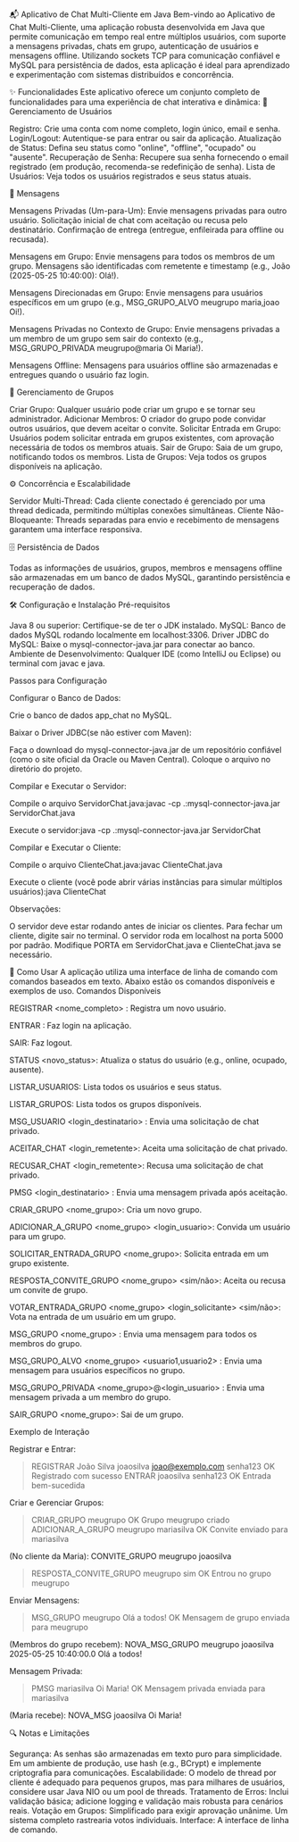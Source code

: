 📬 Aplicativo de Chat Multi-Cliente em Java
Bem-vindo ao Aplicativo de Chat Multi-Cliente, uma aplicação robusta desenvolvida em Java que permite comunicação em tempo real entre múltiplos usuários, com suporte a mensagens privadas, chats em grupo, autenticação de usuários e mensagens offline. Utilizando sockets TCP para comunicação confiável e MySQL para persistência de dados, esta aplicação é ideal para aprendizado e experimentação com sistemas distribuídos e concorrência.

✨ Funcionalidades
Este aplicativo oferece um conjunto completo de funcionalidades para uma experiência de chat interativa e dinâmica:
👤 Gerenciamento de Usuários

Registro: Crie uma conta com nome completo, login único, email e senha.
Login/Logout: Autentique-se para entrar ou sair da aplicação.
Atualização de Status: Defina seu status como "online", "offline", "ocupado" ou "ausente".
Recuperação de Senha: Recupere sua senha fornecendo o email registrado (em produção, recomenda-se redefinição de senha).
Lista de Usuários: Veja todos os usuários registrados e seus status atuais.

💬 Mensagens

Mensagens Privadas (Um-para-Um):
Envie mensagens privadas para outro usuário.
Solicitação inicial de chat com aceitação ou recusa pelo destinatário.
Confirmação de entrega (entregue, enfileirada para offline ou recusada).


Mensagens em Grupo:
Envie mensagens para todos os membros de um grupo.
Mensagens são identificadas com remetente e timestamp (e.g., João (2025-05-25 10:40:00): Olá!).


Mensagens Direcionadas em Grupo:
Envie mensagens para usuários específicos em um grupo (e.g., MSG_GRUPO_ALVO meugrupo maria,joao Oi!).


Mensagens Privadas no Contexto de Grupo:
Envie mensagens privadas a um membro de um grupo sem sair do contexto (e.g., MSG_GRUPO_PRIVADA meugrupo@maria Oi Maria!).


Mensagens Offline:
Mensagens para usuários offline são armazenadas e entregues quando o usuário faz login.



👥 Gerenciamento de Grupos

Criar Grupo: Qualquer usuário pode criar um grupo e se tornar seu administrador.
Adicionar Membros: O criador do grupo pode convidar outros usuários, que devem aceitar o convite.
Solicitar Entrada em Grupo: Usuários podem solicitar entrada em grupos existentes, com aprovação necessária de todos os membros atuais.
Sair de Grupo: Saia de um grupo, notificando todos os membros.
Lista de Grupos: Veja todos os grupos disponíveis na aplicação.

⚙️ Concorrência e Escalabilidade

Servidor Multi-Thread: Cada cliente conectado é gerenciado por uma thread dedicada, permitindo múltiplas conexões simultâneas.
Cliente Não-Bloqueante: Threads separadas para envio e recebimento de mensagens garantem uma interface responsiva.

🗄️ Persistência de Dados

Todas as informações de usuários, grupos, membros e mensagens offline são armazenadas em um banco de dados MySQL, garantindo persistência e recuperação de dados.


🛠️ Configuração e Instalação
Pré-requisitos

Java 8 ou superior: Certifique-se de ter o JDK instalado.
MySQL: Banco de dados MySQL rodando localmente em localhost:3306.
Driver JDBC do MySQL: Baixe o mysql-connector-java.jar para conectar ao banco.
Ambiente de Desenvolvimento: Qualquer IDE (como IntelliJ ou Eclipse) ou terminal com javac e java.

Passos para Configuração

Configurar o Banco de Dados:

Crie o banco de dados app_chat no MySQL.

Baixar o Driver JDBC(se não estiver com Maven):

Faça o download do mysql-connector-java.jar de um repositório confiável (como o site oficial da Oracle ou Maven Central).
Coloque o arquivo no diretório do projeto.


Compilar e Executar o Servidor:

Compile o arquivo ServidorChat.java:javac -cp .:mysql-connector-java.jar ServidorChat.java


Execute o servidor:java -cp .:mysql-connector-java.jar ServidorChat




Compilar e Executar o Cliente:

Compile o arquivo ClienteChat.java:javac ClienteChat.java


Execute o cliente (você pode abrir várias instâncias para simular múltiplos usuários):java ClienteChat




Observações:

O servidor deve estar rodando antes de iniciar os clientes.
Para fechar um cliente, digite sair no terminal.
O servidor roda em localhost na porta 5000 por padrão. Modifique PORTA em ServidorChat.java e ClienteChat.java se necessário.




🚀 Como Usar
A aplicação utiliza uma interface de linha de comando com comandos baseados em texto. Abaixo estão os comandos disponíveis e exemplos de uso.
Comandos Disponíveis

REGISTRAR <nome_completo> <login> <email> <senha>: Registra um novo usuário.

ENTRAR <login> <senha>: Faz login na aplicação.

SAIR: Faz logout.

STATUS <novo_status>: Atualiza o status do usuário (e.g., online, ocupado, ausente).

LISTAR_USUARIOS: Lista todos os usuários e seus status.

LISTAR_GRUPOS: Lista todos os grupos disponíveis.

MSG_USUARIO <login_destinatario> <mensagem>: Envia uma solicitação de chat privado.

ACEITAR_CHAT <login_remetente>: Aceita uma solicitação de chat privado.

RECUSAR_CHAT <login_remetente>: Recusa uma solicitação de chat privado.

PMSG <login_destinatario> <mensagem>: Envia uma mensagem privada após aceitação.

CRIAR_GRUPO <nome_grupo>: Cria um novo grupo.

ADICIONAR_A_GRUPO <nome_grupo> <login_usuario>: Convida um usuário para um grupo.

SOLICITAR_ENTRADA_GRUPO <nome_grupo>: Solicita entrada em um grupo existente.

RESPOSTA_CONVITE_GRUPO <nome_grupo> <sim/não>: Aceita ou recusa um convite de grupo.

VOTAR_ENTRADA_GRUPO <nome_grupo> <login_solicitante> <sim/não>: Vota na entrada de um usuário em um grupo.

MSG_GRUPO <nome_grupo> <mensagem>: Envia uma mensagem para todos os membros do grupo.

MSG_GRUPO_ALVO <nome_grupo> <usuario1,usuario2> <mensagem>: Envia uma mensagem para usuários específicos no grupo.

MSG_GRUPO_PRIVADA <nome_grupo>@<login_usuario> <mensagem>: Envia uma mensagem privada a um membro do grupo.

SAIR_GRUPO <nome_grupo>: Sai de um grupo.

Exemplo de Interação

Registrar e Entrar:
> REGISTRAR João Silva joaosilva joao@exemplo.com senha123
OK Registrado com sucesso
> ENTRAR joaosilva senha123
OK Entrada bem-sucedida


Criar e Gerenciar Grupos:
> CRIAR_GRUPO meugrupo
OK Grupo meugrupo criado
> ADICIONAR_A_GRUPO meugrupo mariasilva
OK Convite enviado para mariasilva

(No cliente da Maria):
CONVITE_GRUPO meugrupo joaosilva
> RESPOSTA_CONVITE_GRUPO meugrupo sim
OK Entrou no grupo meugrupo


Enviar Mensagens:
> MSG_GRUPO meugrupo Olá a todos!
OK Mensagem de grupo enviada para meugrupo

(Membros do grupo recebem):
NOVA_MSG_GRUPO meugrupo joaosilva 2025-05-25 10:40:00.0 Olá a todos!


Mensagem Privada:
> PMSG mariasilva Oi Maria!
OK Mensagem privada enviada para mariasilva

(Maria recebe):
NOVA_MSG joaosilva Oi Maria!




🔍 Notas e Limitações

Segurança: As senhas são armazenadas em texto puro para simplicidade. Em um ambiente de produção, use hash (e.g., BCrypt) e implemente criptografia para comunicações.
Escalabilidade: O modelo de thread por cliente é adequado para pequenos grupos, mas para milhares de usuários, considere usar Java NIO ou um pool de threads.
Tratamento de Erros: Inclui validação básica; adicione logging e validação mais robusta para cenários reais.
Votação em Grupos: Simplificado para exigir aprovação unânime. Um sistema completo rastrearia votos individuais.
Interface: A interface de linha de comando.
